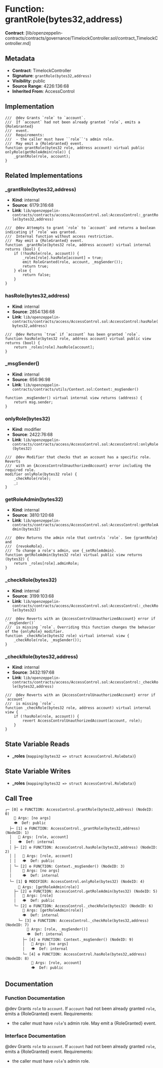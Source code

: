 # Function: grantRole(bytes32,address)

**Contract**: [lib/openzeppelin-contracts/contracts/governance/TimelockController.sol/contract_TimelockController.md]

## Metadata

- **Contract**: TimelockController
- **Signature**: `grantRole(bytes32,address)`
- **Visibility**: public
- **Source Range**: 4226:136:68
- **Inherited From**: AccessControl

## Implementation

```solidity
///  @dev Grants `role` to `account`.
///  If `account` had not been already granted `role`, emits a {RoleGranted}
///  event.
///  Requirements:
///  - the caller must have ``role``'s admin role.
///  May emit a {RoleGranted} event.
function grantRole(bytes32 role, address account) virtual public onlyRole(getRoleAdmin(role)) {
    _grantRole(role, account);
}
```

## Related Implementations

### _grantRole(bytes32,address)

- **Kind**: internal
- **Source**: 6179:316:68
- **Link**: `lib/openzeppelin-contracts/contracts/access/AccessControl.sol:AccessControl:_grantRole(bytes32,address)`

```solidity
///  @dev Attempts to grant `role` to `account` and returns a boolean indicating if `role` was granted.
///  Internal function without access restriction.
///  May emit a {RoleGranted} event.
function _grantRole(bytes32 role, address account) virtual internal returns (bool) {
    if (!hasRole(role, account)) {
        _roles[role].hasRole[account] = true;
        emit RoleGranted(role, account, _msgSender());
        return true;
    } else {
        return false;
    }
}
```

### hasRole(bytes32,address)

- **Kind**: internal
- **Source**: 2854:136:68
- **Link**: `lib/openzeppelin-contracts/contracts/access/AccessControl.sol:AccessControl:hasRole(bytes32,address)`

```solidity
///  @dev Returns `true` if `account` has been granted `role`.
function hasRole(bytes32 role, address account) virtual public view returns (bool) {
    return _roles[role].hasRole[account];
}
```

### _msgSender()

- **Kind**: internal
- **Source**: 656:96:98
- **Link**: `lib/openzeppelin-contracts/contracts/utils/Context.sol:Context:_msgSender()`

```solidity
function _msgSender() virtual internal view returns (address) {
    return msg.sender;
}
```

### onlyRole(bytes32)

- **Kind**: modifier
- **Source**: 2422:76:68
- **Link**: `lib/openzeppelin-contracts/contracts/access/AccessControl.sol:AccessControl:onlyRole(bytes32)`

```solidity
///  @dev Modifier that checks that an account has a specific role. Reverts
///  with an {AccessControlUnauthorizedAccount} error including the required role.
modifier onlyRole(bytes32 role) {
    _checkRole(role);
    _;
}
```

### getRoleAdmin(bytes32)

- **Kind**: internal
- **Source**: 3810:120:68
- **Link**: `lib/openzeppelin-contracts/contracts/access/AccessControl.sol:AccessControl:getRoleAdmin(bytes32)`

```solidity
///  @dev Returns the admin role that controls `role`. See {grantRole} and
///  {revokeRole}.
///  To change a role's admin, use {_setRoleAdmin}.
function getRoleAdmin(bytes32 role) virtual public view returns (bytes32) {
    return _roles[role].adminRole;
}
```

### _checkRole(bytes32)

- **Kind**: internal
- **Source**: 3199:103:68
- **Link**: `lib/openzeppelin-contracts/contracts/access/AccessControl.sol:AccessControl:_checkRole(bytes32)`

```solidity
///  @dev Reverts with an {AccessControlUnauthorizedAccount} error if `_msgSender()`
///  is missing `role`. Overriding this function changes the behavior of the {onlyRole} modifier.
function _checkRole(bytes32 role) virtual internal view {
    _checkRole(role, _msgSender());
}
```

### _checkRole(bytes32,address)

- **Kind**: internal
- **Source**: 3432:197:68
- **Link**: `lib/openzeppelin-contracts/contracts/access/AccessControl.sol:AccessControl:_checkRole(bytes32,address)`

```solidity
///  @dev Reverts with an {AccessControlUnauthorizedAccount} error if `account`
///  is missing `role`.
function _checkRole(bytes32 role, address account) virtual internal view {
    if (!hasRole(role, account)) {
        revert AccessControlUnauthorizedAccount(account, role);
    }
}
```

## State Variable Reads

- **_roles** (`mapping(bytes32 => struct AccessControl.RoleData)`)

## State Variable Writes

- **_roles** (`mapping(bytes32 => struct AccessControl.RoleData)`)

## Call Tree

```
┌─ [0] ⚙️ FUNCTION: AccessControl.grantRole(bytes32,address) (NodeID: 0)
    💬 Args: [no args]
    👁️  Def: public
  ├─ [1] ⚙️ FUNCTION: AccessControl._grantRole(bytes32,address) (NodeID: 1)
  │   💬 Args: [role, account]
  │   👁️  Def: internal
  │ ├─ [2] ⚙️ FUNCTION: AccessControl.hasRole(bytes32,address) (NodeID: 2)
  │ │   💬 Args: [role, account]
  │ │   👁️  Def: public
  │ └─ [2] ⚙️ FUNCTION: Context._msgSender() (NodeID: 3)
  │     💬 Args: [no args]
  │     👁️  Def: internal
  └─ [1] 🔒 MODIFIER: AccessControl.onlyRole(bytes32) (NodeID: 4)
      💬 Args: [getRoleAdmin(role)]
    ├─ [2] ⚙️ FUNCTION: AccessControl.getRoleAdmin(bytes32) (NodeID: 5)
    │   💬 Args: [role]
    │   👁️  Def: public
    └─ [2] ⚙️ FUNCTION: AccessControl._checkRole(bytes32) (NodeID: 6)
        💬 Args: [getRoleAdmin(role)]
        👁️  Def: internal
      └─ [3] ⚙️ FUNCTION: AccessControl._checkRole(bytes32,address) (NodeID: 7)
          💬 Args: [role, _msgSender()]
          👁️  Def: internal
        ├─ [4] ⚙️ FUNCTION: Context._msgSender() (NodeID: 9)
        │   💬 Args: [no args]
        │   👁️  Def: internal
        └─ [4] ⚙️ FUNCTION: AccessControl.hasRole(bytes32,address) (NodeID: 8)
            💬 Args: [role, account]
            👁️  Def: public
```

## Documentation

### Function Documentation

 @dev Grants `role` to `account`.
 If `account` had not been already granted `role`, emits a {RoleGranted}
 event.
 Requirements:
 - the caller must have ``role``'s admin role.
 May emit a {RoleGranted} event.

### Interface Documentation

 @dev Grants `role` to `account`.
 If `account` had not been already granted `role`, emits a {RoleGranted}
 event.
 Requirements:
 - the caller must have ``role``'s admin role.
